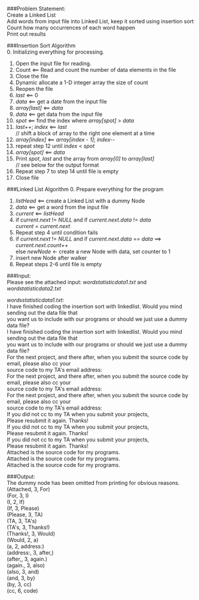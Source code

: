 ###Problem Statement:  
Create a Linked List  
Add words from input file into Linked List, keep it sorted using insertion sort  
Count how many occurrences of each word happen  
Print out results  
 
###Insertion Sort Algorithm  
0. Initializing everything for processing.  
1. Open the input file for reading.  
2. Count <== Read and count the number of data elements in the file  
3. Close the file  
4. Dynamic allocate a 1-D integer array the size of count  
5. Reopen the file  
6. _last_ <== 0  
7. _data_ <== get a date from the input file  
8. _array[last]_ <== _data_  
9. _data_ <== get data from the input file  
10. _spot_ <== find the index where _array[spot]_ > _data_  
11. _last++_; _index_ <== _last_  
    // shift a block of array to the right one element at a time  
12. _array[index]_ <== _array[index - 1]_; _index--_  
13. repeat step 12 until _index_ < _spot_  
14. _array[spot]_ <== _data_  
15. Print _spot_, _last_ and the array from _array[0]_ to _array[last]_  
    // see below for the output format  
15. Repeat step 7 to step 14 until file is empty  
16. Close file  

###Linked List Algorithm
0. Prepare everything for the program  
1. _listHead_ <== create a Linked List with a dummy Node  
2. _data_ <== get a word from the input file  
3. _current_ <== _listHead_  
4. if _current.next_ != _NULL_ and if _current.next.data_ != _data_  
	_current_ = _current.next_  
5. Repeat step 4 until condition fails  
6. if _current.next_ != _NULL_ and if _current.next.data_ == _data_ ==> _current.next.count++_  
    else _newNode_ <- create a new Node with data, set counter to 1  
7. insert new Node after walker  
8. Repeat steps 2-6 until file is empty  


###Input:  
Please see the attached input: _wordstatisticdata1.txt_ and _wordstatisticdata2.txt_ 

_wordsstatisticdata1.txt_:  
I have finished coding the insertion sort with linkedlist. Would you mind sending out the data file that  
you want us to include with our programs or should we just use a dummy data file?  
I have finished coding the insertion sort with linkedlist. Would you mind sending out the data file that  
you want us to include with our programs or should we just use a dummy data file?  
For the next project, and there after, when you  submit the source code by email, please also cc your  
source code to my TA's email address:  
For the next project, and there after, when you  submit the source code by email, please also cc your  
source code to my TA's email address:  
For the next project, and there after, when you  submit the source code by email, please also cc your  
source code to my TA's email address:  
If you did not cc to my TA when you submit your projects,  
Please resubmit it again. Thanks!  
If you did not cc to my TA when you submit your projects,  
Please resubmit it again. Thanks!  
If you did not cc to my TA when you submit your projects,  
Please resubmit it again. Thanks!  
Attached is the source code for my programs.  
Attached is the source code for my programs.  
Attached is the source code for my programs.  

###Output:  
The dummy node has been omitted from printing for obvious reasons.  
(Attached, 3, For)  
(For, 3, I)  
(I, 2, If)  
(If, 3, Please)  
(Please, 3, TA)  
(TA, 3, TA's)  
(TA's, 3, Thanks!)  
(Thanks!, 3, Would)  
(Would, 2, a)  
(a, 2, address:)  
(address:, 3, after,)  
(after,, 3, again.)  
(again., 3, also)  
(also, 3, and)  
(and, 3, by)  
(by, 3, cc)  
(cc, 6, code)  
 
